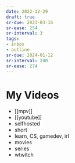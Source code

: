 ```yaml
---
date: 2022-12-29
draft: true
sr-due: 2023-03-16
sr-ease: 254
sr-interval: 3
tags:
- inbox
- outline
sr-due: 2024-01-12
sr-interval: 240
sr-ease: 274
---
```


# My Videos

- [[mpv]]
- [[youtube]]
- selfhosted
- short
- learn, CS, gamedev, irl
- movies
- series
- wtwitch
